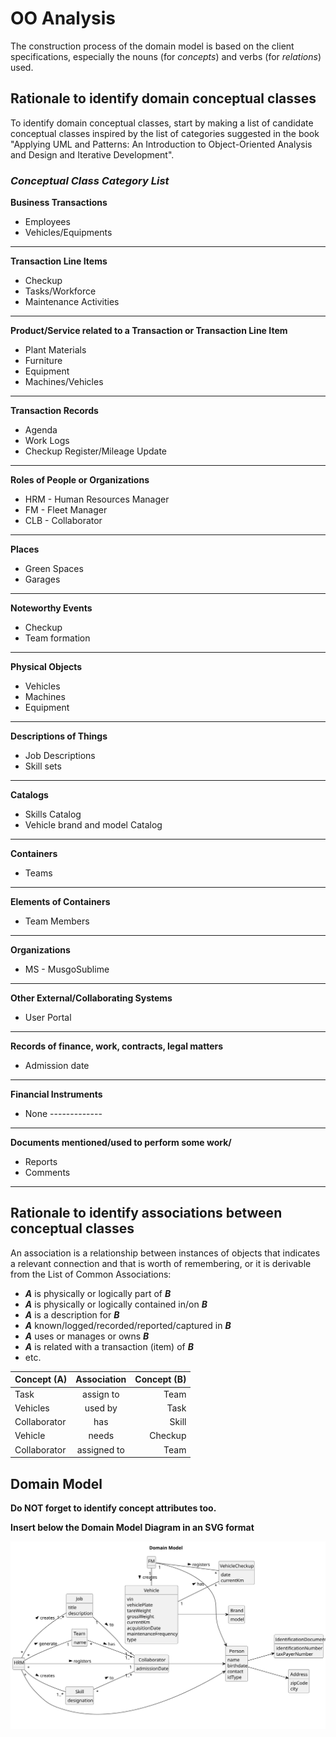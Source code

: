 # OO Analysis

The construction process of the domain model is based on the client specifications, especially the nouns (for _concepts_) and verbs (for _relations_) used.

## Rationale to identify domain conceptual classes
To identify domain conceptual classes, start by making a list of candidate conceptual classes inspired by the list of categories suggested in the book "Applying UML and Patterns: An Introduction to Object-Oriented Analysis and Design and Iterative Development".


### _Conceptual Class Category List_

**Business Transactions**

* Employees
* Vehicles/Equipments

---

**Transaction Line Items**

* Checkup
* Tasks/Workforce
* Maintenance Activities

---

**Product/Service related to a Transaction or Transaction Line Item**

* Plant Materials
* Furniture
* Equipment
* Machines/Vehicles

---

**Transaction Records**

* Agenda
* Work Logs
* Checkup Register/Mileage Update

---  

**Roles of People or Organizations**

* HRM - Human Resources Manager
* FM - Fleet Manager
* CLB - Collaborator

---

**Places**

* Green Spaces
* Garages

---

**Noteworthy Events**

* Checkup
* Team formation

---

**Physical Objects**

* Vehicles
* Machines
* Equipment

---

**Descriptions of Things**

* Job Descriptions
* Skill sets

---

**Catalogs**

* Skills Catalog
* Vehicle brand and model Catalog

---

**Containers**

* Teams

---

**Elements of Containers**

* Team Members

---

**Organizations**

* MS - MusgoSublime

---

**Other External/Collaborating Systems**

* User Portal

---

**Records of finance, work, contracts, legal matters**

* Admission date

---

**Financial Instruments**

* None -------------

---

**Documents mentioned/used to perform some work/**

* Reports
* Comments

---


## Rationale to identify associations between conceptual classes

An association is a relationship between instances of objects that indicates a relevant connection and that is worth of remembering, or it is derivable from the List of Common Associations:

- **_A_** is physically or logically part of **_B_**
- **_A_** is physically or logically contained in/on **_B_**
- **_A_** is a description for **_B_**
- **_A_** known/logged/recorded/reported/captured in **_B_**
- **_A_** uses or manages or owns **_B_**
- **_A_** is related with a transaction (item) of **_B_**
- etc.


| Concept (A) 		 |  Association   	  | Concept (B) |
|----------------|:-----------------:|------------:|
| Task  	        | assign to    		 	 |        Team |
| Vehicles  	    |      used by      |        Task |
| Collaborator   |        has        |       Skill |
| Vehicle        |       needs       |     Checkup |
| Collaborator   |    assigned to    |        Team |



## Domain Model

**Do NOT forget to identify concept attributes too.**

**Insert below the Domain Model Diagram in an SVG format**

![Domain Model](svg/project-domain-model.svg)